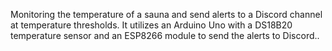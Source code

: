 Monitoring the temperature of a sauna and send alerts to a Discord channel at temperature thresholds. It utilizes an Arduino Uno with a DS18B20 temperature sensor and an ESP8266 module to send the alerts to Discord..
